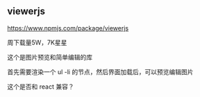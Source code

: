## viewerjs

https://www.npmjs.com/package/viewerjs

周下载量5W，7K星星

这个是图片预览和简单编辑的库

首先需要渲染一个 ul -li 的节点，然后界面加载后，可以预览编辑图片

这个是否和 react 兼容？